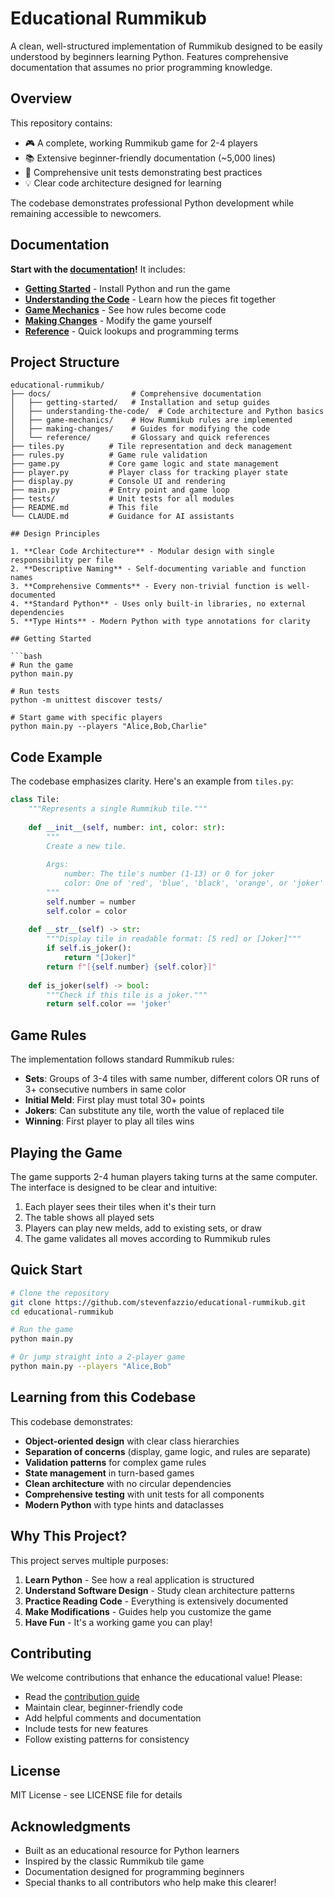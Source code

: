 # Educational Rummikub

A clean, well-structured implementation of Rummikub designed to be easily understood by beginners learning Python. Features comprehensive documentation that assumes no prior programming knowledge.

## Overview

This repository contains:
- 🎮 A complete, working Rummikub game for 2-4 players
- 📚 Extensive beginner-friendly documentation (~5,000 lines)
- 🧪 Comprehensive unit tests demonstrating best practices
- 💡 Clear code architecture designed for learning

The codebase demonstrates professional Python development while remaining accessible to newcomers.

## Documentation

**Start with the [documentation](docs/index.md)!** It includes:

- **[Getting Started](docs/getting-started/installation.md)** - Install Python and run the game
- **[Understanding the Code](docs/understanding-the-code/overview.md)** - Learn how the pieces fit together
- **[Game Mechanics](docs/game-mechanics/rules.md)** - See how rules become code
- **[Making Changes](docs/making-changes/simple-modifications.md)** - Modify the game yourself
- **[Reference](docs/reference/glossary.md)** - Quick lookups and programming terms

## Project Structure

```
educational-rummikub/
├── docs/                  # Comprehensive documentation
│   ├── getting-started/   # Installation and setup guides
│   ├── understanding-the-code/  # Code architecture and Python basics
│   ├── game-mechanics/    # How Rummikub rules are implemented
│   ├── making-changes/    # Guides for modifying the code
│   └── reference/         # Glossary and quick references
├── tiles.py          # Tile representation and deck management
├── rules.py          # Game rule validation
├── game.py           # Core game logic and state management
├── player.py         # Player class for tracking player state
├── display.py        # Console UI and rendering
├── main.py           # Entry point and game loop
├── tests/            # Unit tests for all modules
├── README.md         # This file
└── CLAUDE.md         # Guidance for AI assistants

## Design Principles

1. **Clear Code Architecture** - Modular design with single responsibility per file
2. **Descriptive Naming** - Self-documenting variable and function names
3. **Comprehensive Comments** - Every non-trivial function is well-documented
4. **Standard Python** - Uses only built-in libraries, no external dependencies
5. **Type Hints** - Modern Python with type annotations for clarity

## Getting Started

```bash
# Run the game
python main.py

# Run tests
python -m unittest discover tests/

# Start game with specific players
python main.py --players "Alice,Bob,Charlie"
```

## Code Example

The codebase emphasizes clarity. Here's an example from `tiles.py`:

```python
class Tile:
    """Represents a single Rummikub tile."""
    
    def __init__(self, number: int, color: str):
        """
        Create a new tile.
        
        Args:
            number: The tile's number (1-13) or 0 for joker
            color: One of 'red', 'blue', 'black', 'orange', or 'joker'
        """
        self.number = number
        self.color = color
    
    def __str__(self) -> str:
        """Display tile in readable format: [5 red] or [Joker]"""
        if self.is_joker():
            return "[Joker]"
        return f"[{self.number} {self.color}]"
    
    def is_joker(self) -> bool:
        """Check if this tile is a joker."""
        return self.color == 'joker'
```

## Game Rules

The implementation follows standard Rummikub rules:

- **Sets**: Groups of 3-4 tiles with same number, different colors OR runs of 3+ consecutive numbers in same color
- **Initial Meld**: First play must total 30+ points
- **Jokers**: Can substitute any tile, worth the value of replaced tile
- **Winning**: First player to play all tiles wins

## Playing the Game

The game supports 2-4 human players taking turns at the same computer. The interface is designed to be clear and intuitive:

1. Each player sees their tiles when it's their turn
2. The table shows all played sets
3. Players can play new melds, add to existing sets, or draw
4. The game validates all moves according to Rummikub rules

## Quick Start

```bash
# Clone the repository
git clone https://github.com/stevenfazzio/educational-rummikub.git
cd educational-rummikub

# Run the game
python main.py

# Or jump straight into a 2-player game
python main.py --players "Alice,Bob"
```

## Learning from this Codebase

This codebase demonstrates:

- **Object-oriented design** with clear class hierarchies
- **Separation of concerns** (display, game logic, and rules are separate)
- **Validation patterns** for complex game rules
- **State management** in turn-based games
- **Clean architecture** with no circular dependencies
- **Comprehensive testing** with unit tests for all components
- **Modern Python** with type hints and dataclasses

## Why This Project?

This project serves multiple purposes:

1. **Learn Python** - See how a real application is structured
2. **Understand Software Design** - Study clean architecture patterns
3. **Practice Reading Code** - Everything is extensively documented
4. **Make Modifications** - Guides help you customize the game
5. **Have Fun** - It's a working game you can play!

## Contributing

We welcome contributions that enhance the educational value! Please:

- Read the [contribution guide](docs/contributing.md)
- Maintain clear, beginner-friendly code
- Add helpful comments and documentation
- Include tests for new features
- Follow existing patterns for consistency

## License

MIT License - see LICENSE file for details

## Acknowledgments

- Built as an educational resource for Python learners
- Inspired by the classic Rummikub tile game
- Documentation designed for programming beginners
- Special thanks to all contributors who help make this clearer!